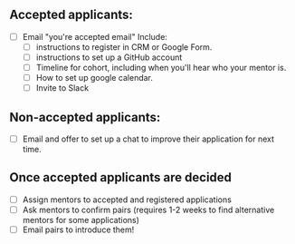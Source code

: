 ## Accepted applicants:

- [ ] Email "you're accepted email" Include:
  - [ ] instructions to register in CRM or Google Form.
  - [ ] instructions to set up a GitHub account
  - [ ] Timeline for cohort, including when you'll hear who your mentor is.
  - [ ] How to set up google calendar.
  - [ ] Invite to Slack

## Non-accepted applicants:
- [ ] Email and offer to set up a chat to improve their application for next time.

## Once accepted applicants are decided
- [ ] Assign mentors to accepted and registered applications
- [ ] Ask mentors to confirm pairs (requires 1-2 weeks to find alternative mentors for some applications)
- [ ] Email pairs to introduce them!
